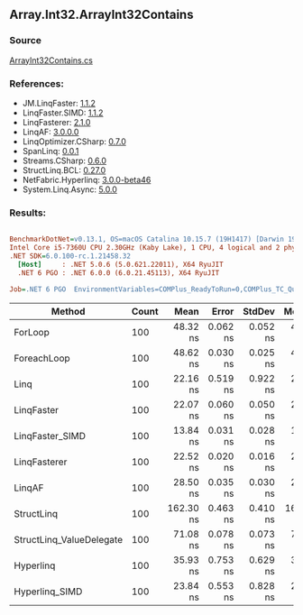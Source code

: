 ﻿## Array.Int32.ArrayInt32Contains

### Source
[ArrayInt32Contains.cs](../LinqBenchmarks/Array/Int32/ArrayInt32Contains.cs)

### References:
- JM.LinqFaster: [1.1.2](https://www.nuget.org/packages/JM.LinqFaster/1.1.2)
- LinqFaster.SIMD: [1.1.2](https://www.nuget.org/packages/LinqFaster.SIMD/1.0.3)
- LinqFasterer: [2.1.0](https://www.nuget.org/packages/LinqFasterer/2.1.0)
- LinqAF: [3.0.0.0](https://www.nuget.org/packages/LinqAF/3.0.0.0)
- LinqOptimizer.CSharp: [0.7.0](https://www.nuget.org/packages/LinqOptimizer.CSharp/0.7.0)
- SpanLinq: [0.0.1](https://www.nuget.org/packages/SpanLinq/0.0.1)
- Streams.CSharp: [0.6.0](https://www.nuget.org/packages/Streams.CSharp/0.6.0)
- StructLinq.BCL: [0.27.0](https://www.nuget.org/packages/StructLinq/0.27.0)
- NetFabric.Hyperlinq: [3.0.0-beta46](https://www.nuget.org/packages/NetFabric.Hyperlinq/3.0.0-beta46)
- System.Linq.Async: [5.0.0](https://www.nuget.org/packages/System.Linq.Async/5.0.0)

### Results:
``` ini

BenchmarkDotNet=v0.13.1, OS=macOS Catalina 10.15.7 (19H1417) [Darwin 19.6.0]
Intel Core i5-7360U CPU 2.30GHz (Kaby Lake), 1 CPU, 4 logical and 2 physical cores
.NET SDK=6.0.100-rc.1.21458.32
  [Host]     : .NET 5.0.6 (5.0.621.22011), X64 RyuJIT
  .NET 6 PGO : .NET 6.0.0 (6.0.21.45113), X64 RyuJIT

Job=.NET 6 PGO  EnvironmentVariables=COMPlus_ReadyToRun=0,COMPlus_TC_QuickJitForLoops=1,COMPlus_TieredPGO=1  Runtime=.NET 6.0  

```
|                   Method | Count |      Mean |    Error |   StdDev |    Median |        Ratio | RatioSD |  Gen 0 | Allocated |
|------------------------- |------ |----------:|---------:|---------:|----------:|-------------:|--------:|-------:|----------:|
|                  ForLoop |   100 |  48.32 ns | 0.062 ns | 0.052 ns |  48.31 ns |     baseline |         |      - |         - |
|              ForeachLoop |   100 |  48.62 ns | 0.030 ns | 0.025 ns |  48.61 ns | 1.01x slower |   0.00x |      - |         - |
|                     Linq |   100 |  22.16 ns | 0.519 ns | 0.922 ns |  21.69 ns | 2.10x faster |   0.06x |      - |         - |
|               LinqFaster |   100 |  22.07 ns | 0.060 ns | 0.050 ns |  22.07 ns | 2.19x faster |   0.01x |      - |         - |
|          LinqFaster_SIMD |   100 |  13.84 ns | 0.031 ns | 0.028 ns |  13.84 ns | 3.49x faster |   0.01x |      - |         - |
|             LinqFasterer |   100 |  22.52 ns | 0.020 ns | 0.016 ns |  22.52 ns | 2.15x faster |   0.00x |      - |         - |
|                   LinqAF |   100 |  28.50 ns | 0.035 ns | 0.030 ns |  28.51 ns | 1.70x faster |   0.00x |      - |         - |
|               StructLinq |   100 | 162.30 ns | 0.463 ns | 0.410 ns | 162.27 ns | 3.36x slower |   0.01x | 0.0153 |      32 B |
| StructLinq_ValueDelegate |   100 |  71.08 ns | 0.078 ns | 0.073 ns |  71.05 ns | 1.47x slower |   0.00x |      - |         - |
|                Hyperlinq |   100 |  35.93 ns | 0.753 ns | 0.629 ns |  35.72 ns | 1.35x faster |   0.02x | 0.0153 |      32 B |
|           Hyperlinq_SIMD |   100 |  23.84 ns | 0.553 ns | 0.828 ns |  24.01 ns | 1.96x faster |   0.01x |      - |         - |
